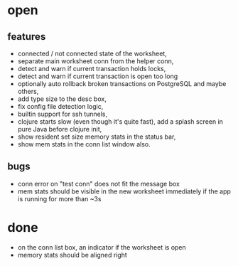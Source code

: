 
# open

## features

- connected / not connected state of the worksheet,
- separate main worksheet conn from the helper conn,
- detect and warn if current transaction holds locks,
- detect and warn if current transaction is open too long
- optionally auto rollback broken transactions on PostgreSQL and maybe others,
- add type size to the desc box,
- fix config file detection logic,
- builtin support for ssh tunnels,
- clojure starts slow (even though it's quite fast), add a splash screen in
  pure Java before clojure init,
- show resident set size memory stats in the status bar,
- show mem stats in the conn list window also.

## bugs

-   conn error on "test conn" does not fit the message box
-   mem stats should be visible in the new worksheet immediately if the app is
    running for more than ~3s

# done

- on the conn list box, an indicator if the worksheet is open
- memory stats should be aligned right

